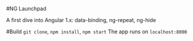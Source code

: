 #NG Launchpad

A first dive into Angular 1.x: data-binding, ng-repeat, ng-hide

#Build
`git clone`, `npm install`, `npm start`
The app runs on `localhost:8000`
